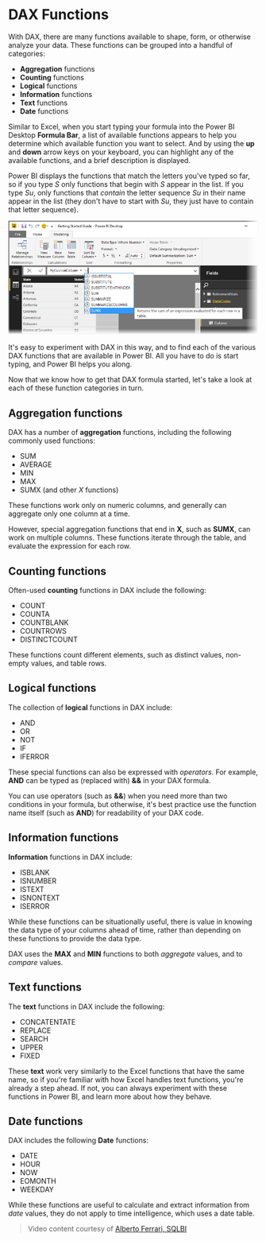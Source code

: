 <properties
   pageTitle="DAX Functions"
   description="An overview of the breadth of functions available in DAX"
   services="powerbi"
   documentationCenter=""
   authors="davidiseminger"
   manager="mblythe"
   backup=""
   editor=""
   tags=""
   qualityFocus="no"
   qualityDate=""
   featuredVideoId="siTnzquk1SU"
   courseDuration="17m"/>

<tags
   ms.service="powerbi"
   ms.devlang="NA"
   ms.topic="get-started-article"
   ms.tgt_pltfrm="NA"
   ms.workload="powerbi"
   ms.date="12/01/2016"
   ms.author="davidi"/>

# DAX Functions

With DAX, there are many functions available to shape, form, or otherwise analyze your data. These functions can be grouped into a handful of categories:

-   **Aggregation** functions
-   **Counting** functions
-   **Logical** functions
-   **Information** functions
-   **Text** functions
-   **Date** functions

Similar to Excel, when you start typing your formula into the Power BI Desktop **Formula Bar**, a list of available functions appears to help you determine which available function you want to select. And by using the **up** and **down** arrow keys on your keyboard, you can highlight any of the available functions, and a brief description is displayed.

Power BI displays the functions that match the letters you've typed so far, so if you type *S* only functions that begin with *S* appear in the list. If you type *Su*, only functions that *contain* the letter sequence *Su* in their name appear in the list (they don't have to start with *Su*, they just have to contain that letter sequence).

![](media/powerbi-learning-7-3-DAX-functions/DAX-functions_1.png)

It's easy to experiment with DAX in this way, and to find each of the various DAX functions that are available in Power BI. All you have to do is start typing, and Power BI helps you along.

Now that we know how to get that DAX formula started, let's take a look at each of these function categories in turn.

## Aggregation functions

DAX has a number of **aggregation** functions, including the following commonly used functions:

-   SUM
-   AVERAGE
-   MIN
-   MAX
-   SUMX (and other *X* functions)

These functions work only on numeric columns, and generally can aggregate only one column at a time.

However, special aggregation functions that end in **X**, such as **SUMX**, can work on multiple columns. These functions iterate through the table, and evaluate the expression for each row.

## Counting functions

Often-used **counting** functions in DAX include the following:

-   COUNT
-   COUNTA
-   COUNTBLANK
-   COUNTROWS
-   DISTINCTCOUNT

These functions count different elements, such as distinct values, non-empty values, and table rows.

## Logical functions

The collection of **logical** functions in DAX include:

-   AND
-   OR
-   NOT
-   IF
-   IFERROR

These special functions can also be expressed with *operators*. For example, **AND** can be typed as (replaced with) **&&** in your DAX formula.

You can use operators (such as **&&**) when you need more than two conditions in your formula, but otherwise, it's best practice use the function name itself (such as **AND**) for readability of your DAX code.

## Information functions

**Information** functions in DAX include:

-   ISBLANK
-   ISNUMBER
-   ISTEXT
-   ISNONTEXT
-   ISERROR

While these functions can be situationally useful, there is value in knowing the data type of your columns ahead of time, rather than depending on these functions to provide the data type.

DAX uses the **MAX** and **MIN** functions to both *aggregate* values, and to *compare* values.

## Text functions
The **text** functions in DAX include the following:

-   CONCATENTATE
-   REPLACE
-   SEARCH
-   UPPER
-   FIXED

These **text** work very similarly to the Excel functions that have the same name, so if you're familiar with how Excel handles text functions, you're already a step ahead. If not, you can always experiment with these functions in Power BI, and learn more about how they behave.

## Date functions

DAX includes the following **Date** functions:

-   DATE
-   HOUR
-   NOW
-   EOMONTH
-   WEEKDAY

While these functions are useful to calculate and extract information from *date* values, they do not apply to time intelligence, which uses a date table.

>   Video content courtesy of [Alberto Ferrari, SQLBI](http://www.sqlbi.com/learning-dax/?utm_source=powerbi&utm_medium=marketing&utm_campaign=after-summit)
